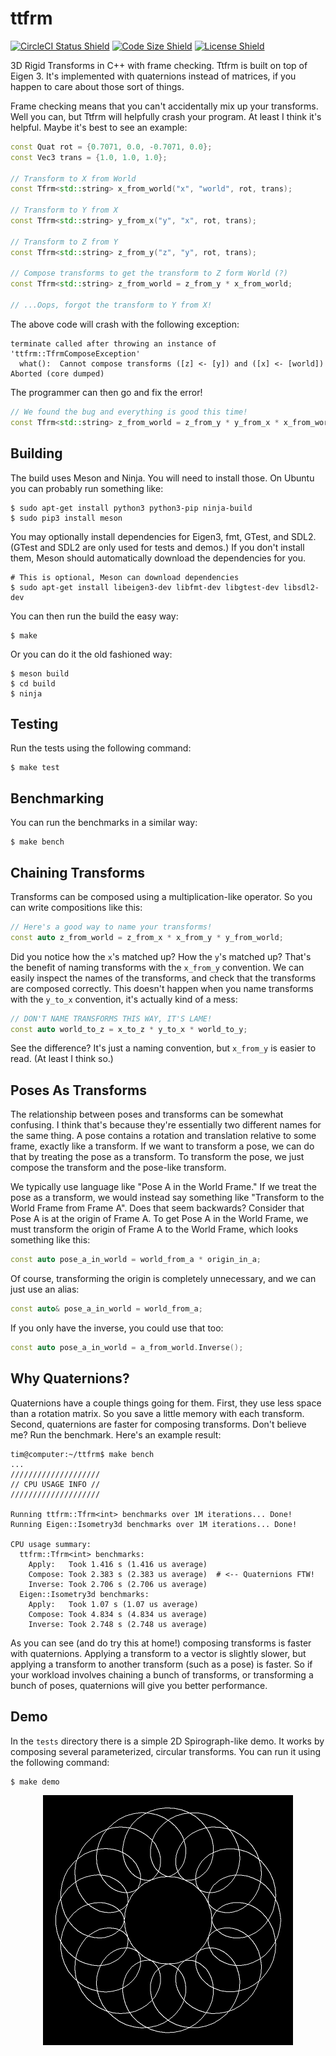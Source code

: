 # ttfrm #

[![CircleCI Status Shield][shield_circleci]][build_circleci]
[![Code Size Shield][shield_code_size]][ref_floppy_disk]
[![License Shield][shield_license]][file_license_md]

3D Rigid Transforms in C++ with frame checking. Ttfrm is built on top of
Eigen 3. It's implemented with quaternions instead of matrices, if you happen
to care about those sort of things.

Frame checking means that you can't accidentally mix up your transforms. Well
you can, but Ttfrm will helpfully crash your program. At least I think it's
helpful. Maybe it's best to see an example:

```cpp
const Quat rot = {0.7071, 0.0, -0.7071, 0.0};
const Vec3 trans = {1.0, 1.0, 1.0};

// Transform to X from World
const Tfrm<std::string> x_from_world("x", "world", rot, trans);

// Transform to Y from X
const Tfrm<std::string> y_from_x("y", "x", rot, trans);

// Transform to Z from Y
const Tfrm<std::string> z_from_y("z", "y", rot, trans);

// Compose transforms to get the transform to Z form World (?)
const Tfrm<std::string> z_from_world = z_from_y * x_from_world;

// ...Oops, forgot the transform to Y from X!
```

The above code will crash with the following exception:

```text
terminate called after throwing an instance of 'ttfrm::TfrmComposeException'
  what():  Cannot compose transforms ([z] <- [y]) and ([x] <- [world])
Aborted (core dumped)
```

The programmer can then go and fix the error!

```cpp
// We found the bug and everything is good this time!
const Tfrm<std::string> z_from_world = z_from_y * y_from_x * x_from_world;
```

## Building ##

The build uses Meson and Ninja. You will need to install those. On Ubuntu you
can probably run something like:

```text
$ sudo apt-get install python3 python3-pip ninja-build
$ sudo pip3 install meson
```

You may optionally install dependencies for Eigen3, fmt, GTest, and SDL2.
(GTest and SDL2 are only used for tests and demos.) If you don't install them,
Meson should automatically download the dependencies for you.

```text
# This is optional, Meson can download dependencies
$ sudo apt-get install libeigen3-dev libfmt-dev libgtest-dev libsdl2-dev
```

You can then run the build the easy way:

```text
$ make
```

Or you can do it the old fashioned way:

```text
$ meson build
$ cd build
$ ninja
```

## Testing ##

Run the tests using the following command:

```text
$ make test
```

## Benchmarking ##

You can run the benchmarks in a similar way:

```text
$ make bench
```

## Chaining Transforms ##

Transforms can be composed using a multiplication-like operator. So you can
write compositions like this:

```cpp
// Here's a good way to name your transforms!
const auto z_from_world = z_from_x * x_from_y * y_from_world;
```

Did you notice how the `x`'s matched up? How the `y`'s matched up? That's the
benefit of naming transforms with the `x_from_y` convention. We can easily
inspect the names of the transforms, and check that the transforms are composed
correctly. This doesn't happen when you name transforms with the `y_to_x`
convention, it's actually kind of a mess:

```cpp
// DON'T NAME TRANSFORMS THIS WAY, IT'S LAME!
const auto world_to_z = x_to_z * y_to_x * world_to_y;
```

See the difference? It's just a naming convention, but `x_from_y` is easier to
read. (At least I think so.)

## Poses As Transforms ##

The relationship between poses and transforms can be somewhat confusing. I
think that's because they're essentially two different names for the same
thing. A pose contains a rotation and translation relative to some frame,
exactly like a transform. If we want to transform a pose, we can do that by
treating the pose as a transform. To transform the pose, we just compose the
transform and the pose-like transform.

We typically use language like "Pose A in the World Frame." If we treat the
pose as a transform, we would instead say something like "Transform to the
World Frame from Frame A". Does that seem backwards? Consider that Pose A is at
the origin of Frame A. To get Pose A in the World Frame, we must transform the
origin of Frame A to the World Frame, which looks something like this:

```cpp
const auto pose_a_in_world = world_from_a * origin_in_a;
```

Of course, transforming the origin is completely unnecessary, and we can just
use an alias:

```cpp
const auto& pose_a_in_world = world_from_a;
```

If you only have the inverse, you could use that too:

```cpp
const auto pose_a_in_world = a_from_world.Inverse();
```

## Why Quaternions? ##

Quaternions have a couple things going for them. First, they use less space
than a rotation matrix. So you save a little memory with each transform.
Second, quaternions are faster for composing transforms. Don't believe me? Run
the benchmark. Here's an example result:

```text
tim@computer:~/ttfrm$ make bench
...
////////////////////
// CPU USAGE INFO //
////////////////////

Running ttfrm::Tfrm<int> benchmarks over 1M iterations... Done!
Running Eigen::Isometry3d benchmarks over 1M iterations... Done!

CPU usage summary:
  ttfrm::Tfrm<int> benchmarks:
    Apply:   Took 1.416 s (1.416 us average)
    Compose: Took 2.383 s (2.383 us average)  # <-- Quaternions FTW!
    Inverse: Took 2.706 s (2.706 us average)
  Eigen::Isometry3d benchmarks:
    Apply:   Took 1.07 s (1.07 us average)
    Compose: Took 4.834 s (4.834 us average)
    Inverse: Took 2.748 s (2.748 us average)
```

As you can see (and do try this at home!) composing transforms is faster with
quaternions. Applying a transform to a vector is slightly slower, but applying
a transform to another transform (such as a pose) is faster. So if your
workload involves chaining a bunch of transforms, or transforming a bunch of
poses, quaternions will give you better performance.

## Demo ##

In the `tests` directory there is a simple 2D Spirograph-like demo. It works by
composing several parameterized, circular transforms. You can run it using the
following command:

```text
$ make demo
```

<p align="center">
<img alt="Spirograph Demo" src="screenshots/spirograph.png"/>
</p>

<!-- Links -->

[build_circleci]: https://circleci.com/gh/tprk77/ttfrm
[file_license_md]: https://github.com/tprk77/ttfrm/blob/master/LICENSE.md
[ref_floppy_disk]: https://en.wikipedia.org/wiki/History_of_the_floppy_disk
[shield_circleci]: https://img.shields.io/circleci/build/github/tprk77/ttfrm/master?token=9d161918287a4e250f49ae8df77fff90432ce358
[shield_code_size]: https://img.shields.io/github/languages/code-size/tprk77/ttfrm
[shield_license]: https://img.shields.io/github/license/tprk77/ttfrm

<!-- Local Variables: -->
<!-- fill-column: 79 -->
<!-- End: -->
